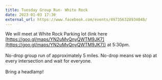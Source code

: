 ```yaml
---
title: Tuesday Group Run- White Rock
date: 2023-01-03 17:30
external_url: https://www.facebook.com/events/497356328934048/
---
```

We will meet at White Rock Parking lot (link here [https://goo.gl/maps/YN2uMvQnyQWTM9JK7](https://goo.gl/maps/YN2uMvQnyQWTM9JK7)) at 5&#58;30pm. <br>
  <br>
  No-drop group run of approximately 5 miles. No-drop means we stop at every intersection and wait for everyone. <br>
  <br>
  Bring a headlamp!<br>
  <br>
  
